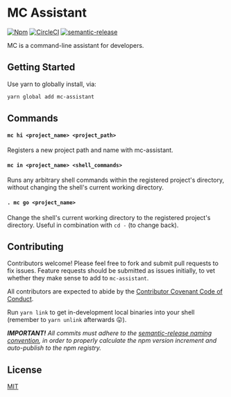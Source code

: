 # MC Assistant

[![Npm](https://img.shields.io/npm/v/mc-assistant.svg)](https://www.npmjs.com/package/mc-assistant) [![CircleCI](https://circleci.com/gh/mattlubner/mc-assistant.svg?style=shield)](https://circleci.com/gh/mattlubner/mc-assistant) [![semantic-release](https://img.shields.io/badge/%20%20%F0%9F%93%A6%F0%9F%9A%80-semantic--release-e10079.svg)](https://github.com/semantic-release/semantic-release)

MC is a command-line assistant for developers.

## Getting Started

Use yarn to globally install, via:

```bash
yarn global add mc-assistant
```

## Commands

#### `mc hi <project_name> <project_path>`
Registers a new project path and name with mc-assistant.

#### `mc in <project_name> <shell_commands>`
Runs any arbitrary shell commands within the registered project's directory, without changing the shell's current working directory.

#### `. mc go <project_name>`
Change the shell's current working directory to the registered project's directory. Useful in combination with `cd -` (to change back).

## Contributing

Contributors welcome! Please feel free to fork and submit pull requests to fix issues. Feature requests should be submitted as issues initially, to vet whether they make sense to add to `mc-assistant`.

All contributors are expected to abide by the [Contributor Covenant Code of Conduct](https://www.contributor-covenant.org/).

Run `yarn link` to get in-development local binaries into your shell (remember to `yarn unlink` afterwards 😛).

_**IMPORTANT!** All commits must adhere to the [semantic-release naming convention](https://semantic-release.gitbooks.io/semantic-release/content/#commit-message-format), in order to properly calculate the npm version increment and auto-publish to the npm registry._

## License

[MIT](https://github.com/mattlubner/mc-assistant/blob/master/LICENSE)
